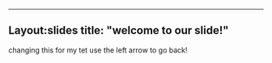 ------------
Layout:slides
title: "welcome to our slide!"
------------
changing this for my tet
use the left arrow to go back!
